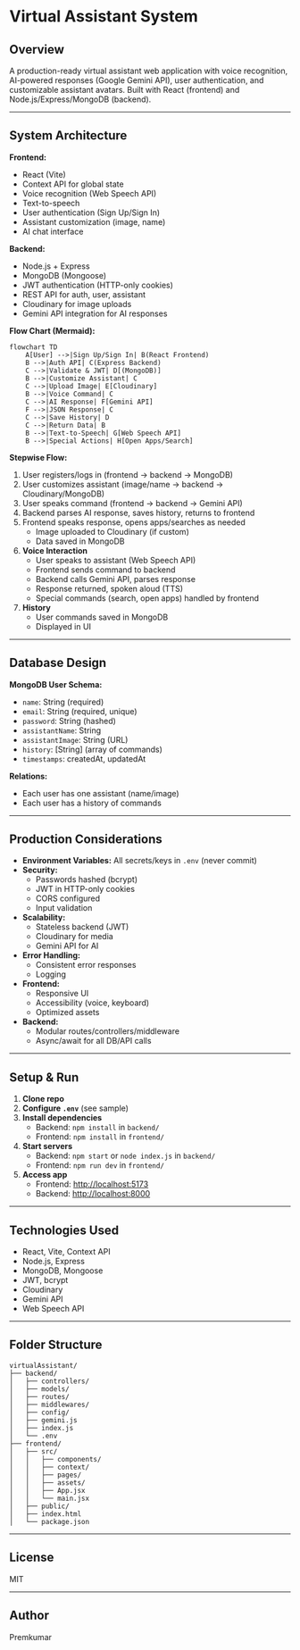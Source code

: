 # Virtual Assistant System

## Overview
A production-ready virtual assistant web application with voice recognition, AI-powered responses (Google Gemini API), user authentication, and customizable assistant avatars. Built with React (frontend) and Node.js/Express/MongoDB (backend).

---

## System Architecture

**Frontend:**
- React (Vite)
- Context API for global state
- Voice recognition (Web Speech API)
- Text-to-speech
- User authentication (Sign Up/Sign In)
- Assistant customization (image, name)
- AI chat interface

**Backend:**
- Node.js + Express
- MongoDB (Mongoose)
- JWT authentication (HTTP-only cookies)
- REST API for auth, user, assistant
- Cloudinary for image uploads
- Gemini API integration for AI responses


**Flow Chart (Mermaid):**

```mermaid
flowchart TD
    A[User] -->|Sign Up/Sign In| B(React Frontend)
    B -->|Auth API| C(Express Backend)
    C -->|Validate & JWT| D[(MongoDB)]
    B -->|Customize Assistant| C
    C -->|Upload Image| E[Cloudinary]
    B -->|Voice Command| C
    C -->|AI Response| F[Gemini API]
    F -->|JSON Response| C
    C -->|Save History| D
    C -->|Return Data| B
    B -->|Text-to-Speech| G[Web Speech API]
    B -->|Special Actions| H[Open Apps/Search]
```

**Stepwise Flow:**
1. User registers/logs in (frontend → backend → MongoDB)
2. User customizes assistant (image/name → backend → Cloudinary/MongoDB)
3. User speaks command (frontend → backend → Gemini API)
4. Backend parses AI response, saves history, returns to frontend
5. Frontend speaks response, opens apps/searches as needed
   - Image uploaded to Cloudinary (if custom)
   - Data saved in MongoDB
3. **Voice Interaction**
   - User speaks to assistant (Web Speech API)
   - Frontend sends command to backend
   - Backend calls Gemini API, parses response
   - Response returned, spoken aloud (TTS)
   - Special commands (search, open apps) handled by frontend
4. **History**
   - User commands saved in MongoDB
   - Displayed in UI

---

## Database Design

**MongoDB User Schema:**
- `name`: String (required)
- `email`: String (required, unique)
- `password`: String (hashed)
- `assistantName`: String
- `assistantImage`: String (URL)
- `history`: [String] (array of commands)
- `timestamps`: createdAt, updatedAt

**Relations:**
- Each user has one assistant (name/image)
- Each user has a history of commands

---

## Production Considerations
- **Environment Variables:** All secrets/keys in `.env` (never commit)
- **Security:**
  - Passwords hashed (bcrypt)
  - JWT in HTTP-only cookies
  - CORS configured
  - Input validation
- **Scalability:**
  - Stateless backend (JWT)
  - Cloudinary for media
  - Gemini API for AI
- **Error Handling:**
  - Consistent error responses
  - Logging
- **Frontend:**
  - Responsive UI
  - Accessibility (voice, keyboard)
  - Optimized assets
- **Backend:**
  - Modular routes/controllers/middleware
  - Async/await for all DB/API calls

---

## Setup & Run

1. **Clone repo**
2. **Configure `.env`** (see sample)
3. **Install dependencies**
   - Backend: `npm install` in `backend/`
   - Frontend: `npm install` in `frontend/`
4. **Start servers**
   - Backend: `npm start` or `node index.js` in `backend/`
   - Frontend: `npm run dev` in `frontend/`
5. **Access app**
   - Frontend: [http://localhost:5173](http://localhost:5173)
   - Backend: [http://localhost:8000](http://localhost:8000)

---

## Technologies Used
- React, Vite, Context API
- Node.js, Express
- MongoDB, Mongoose
- JWT, bcrypt
- Cloudinary
- Gemini API
- Web Speech API

---

## Folder Structure
```
virtualAssistant/
├── backend/
│   ├── controllers/
│   ├── models/
│   ├── routes/
│   ├── middlewares/
│   ├── config/
│   ├── gemini.js
│   ├── index.js
│   └── .env
├── frontend/
│   ├── src/
│   │   ├── components/
│   │   ├── context/
│   │   ├── pages/
│   │   ├── assets/
│   │   ├── App.jsx
│   │   └── main.jsx
│   ├── public/
│   ├── index.html
│   └── package.json
```

---

## License
MIT

---

## Author
Premkumar
